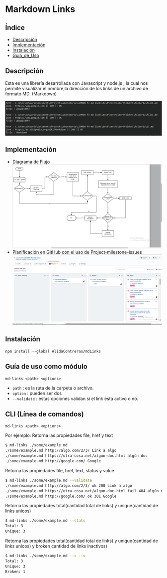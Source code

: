 # Markdown Links

## Índice
* [Descripción](#descripción)
* [Implementación](#implementación)
* [Instalación](#instalación)
* [Guía_de_Uso](#guía-de-uso)

## Descripción
Esta es una librería desarrollada con Javascript y node.js , la cual nos permite visualizar el nombre,la dirección de los links de un archivo de formato MD. (Markdown)

![imagen](/img/consola.png)

## Implementación
- Diagrama de Flujo
![imagen](/img/flujo.png)
- Planificación en GitHub con el uso de Project-milestone-issues
![imagen](/img/tablero.png)

## Instalación
 ```
 npm install --global AlidaContreras/mdLinks
 ```

## Guía de uso como módulo
 ```
md-links <path> <options>
 ```

- `path` : es la ruta de la carpeta o archivo.
- `option` : pueden ser dos
- `--validate` : estas opciones validan si el link esta activo o no.

## CLI (Línea de comandos)
 ```
md-links <path> <options>
 ```
Por ejemplo: Retorna las propiedades file, href y text
```sh
$ md-links ./some/example.md
./some/example.md http://algo.com/2/3/ Link a algo
./some/example.md https://otra-cosa.net/algun-doc.html algún doc
./some/example.md http://google.com/ Google
```
Retorna las propiedades file, href, text, status y value
```sh 
$ md-links ./some/example.md --validate
./some/example.md http://algo.com/2/3/ ok 200 Link a algo
./some/example.md https://otra-cosa.net/algun-doc.html fail 404 algún doc
./some/example.md http://google.com/ ok 301 Google
```
Retorna las propiedades total(cantidad total de links) y unique(cantidad de links unicos)
```sh
$ md-links ./some/example.md --stats
Total: 3
Unique: 3
```
Retorna las propiedades total(cantidad total de links) y unique(cantidad de links unicos) y broken cantidad de links inactivos)
```sh
$ md-links ./some/example.md --s --v
Total: 3
Unique: 3
Broken: 1
```